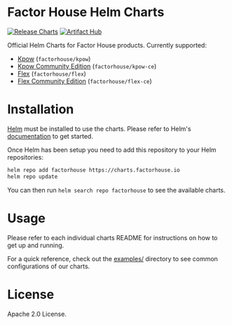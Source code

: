 # Factor House Helm Charts

[![Release Charts](https://github.com/factorhouse/helm-charts/actions/workflows/release.yml/badge.svg?branch=main)](https://github.com/factorhouse/helm-charts/actions/workflows/release.yml)
[![Artifact Hub](https://img.shields.io/endpoint?url=https://artifacthub.io/badge/repository/factorhouse)](https://artifacthub.io/packages/search?repo=factorhouse)

Official Helm Charts for Factor House products. Currently supported:

* [Kpow](charts/kpow/README.md) (`factorhouse/kpow`)
* [Kpow Community Edition](charts/kpow-ce/README.md) (`factorhouse/kpow-ce`)
* [Flex](charts/flex/README.md) (`factorhouse/flex`)
* [Flex Community Edition](charts/flex-ce/README.md) (`factorhouse/flex-ce`)

# Installation

[Helm](https://helm.sh/) must be installed to use the charts. Please refer to Helm's [documentation](https://helm.sh/docs/) to get started.

Once Helm has been setup you need to add this repository to your Helm repositories:

```bash
helm repo add factorhouse https://charts.factorhouse.io
helm repo update
```

You can then run `helm search repo factorhouse` to see the available charts.

# Usage

Please refer to each individual charts README for instructions on how to get up and running.

For a quick reference, check out the [examples/](examples/) directory to see common configurations of our charts.

# License

Apache 2.0 License.
